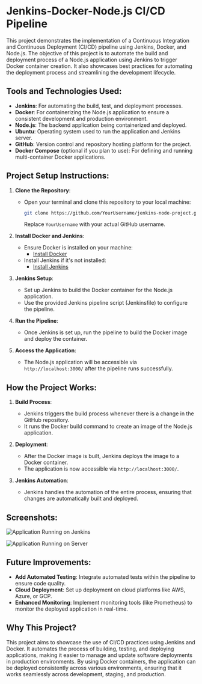# Jenkins-Docker-Node.js CI/CD Pipeline

This project demonstrates the implementation of a Continuous Integration and Continuous Deployment (CI/CD) pipeline using Jenkins, Docker, and Node.js. The objective of this project is to automate the build and deployment process of a Node.js application using Jenkins to trigger Docker container creation. It also showcases best practices for automating the deployment process and streamlining the development lifecycle.

## Tools and Technologies Used:
- **Jenkins**: For automating the build, test, and deployment processes.
- **Docker**: For containerizing the Node.js application to ensure a consistent development and production environment.
- **Node.js**: The backend application being containerized and deployed.
- **Ubuntu**: Operating system used to run the application and Jenkins server.
- **GitHub**: Version control and repository hosting platform for the project.
- **Docker Compose** (optional if you plan to use): For defining and running multi-container Docker applications.

## Project Setup Instructions:

1. **Clone the Repository**:
   - Open your terminal and clone this repository to your local machine:
     ```bash
     git clone https://github.com/YourUsername/jenkins-node-project.git
     ```
     Replace `YourUsername` with your actual GitHub username.

2. **Install Docker and Jenkins**:
   - Ensure Docker is installed on your machine:
     - [Install Docker](https://docs.docker.com/get-docker/)
   - Install Jenkins if it's not installed:
     - [Install Jenkins](https://www.jenkins.io/doc/book/installing/)
   
3. **Jenkins Setup**:
   - Set up Jenkins to build the Docker container for the Node.js application.
   - Use the provided Jenkins pipeline script (Jenkinsfile) to configure the pipeline.

4. **Run the Pipeline**:
   - Once Jenkins is set up, run the pipeline to build the Docker image and deploy the container.

5. **Access the Application**:
   - The Node.js application will be accessible via `http://localhost:3000/` after the pipeline runs successfully.

## How the Project Works:

1. **Build Process**:
   - Jenkins triggers the build process whenever there is a change in the GitHub repository.
   - It runs the Docker build command to create an image of the Node.js application.

2. **Deployment**:
   - After the Docker image is built, Jenkins deploys the image to a Docker container.
   - The application is now accessible via `http://localhost:3000/`.

3. **Jenkins Automation**:
   - Jenkins handles the automation of the entire process, ensuring that changes are automatically built and deployed.

## Screenshots:
![Application Running on Jenkins]([link-to-screenshot.png](https://github.com/RachnaMushuni/jenkins-node-project/blob/master/Screenshot%20from%202025-02-01%2004-24-07.png))

![Application Running on Server]([link-to-screenshot.png](https://github.com/RachnaMushuni/jenkins-node-project/blob/master/Screenshot%20from%202025-02-01%2004-24-07.png)](https://github.com/RachnaMushuni/jenkins-node-project/blob/master/Screenshot%20from%202025-02-01%2004-25-54.png))

## Future Improvements:
- **Add Automated Testing**: Integrate automated tests within the pipeline to ensure code quality.
- **Cloud Deployment**: Set up deployment on cloud platforms like AWS, Azure, or GCP.
- **Enhanced Monitoring**: Implement monitoring tools (like Prometheus) to monitor the deployed application in real-time.

## Why This Project?
This project aims to showcase the use of CI/CD practices using Jenkins and Docker. It automates the process of building, testing, and deploying applications, making it easier to manage and update software deployments in production environments. By using Docker containers, the application can be deployed consistently across various environments, ensuring that it works seamlessly across development, staging, and production.
